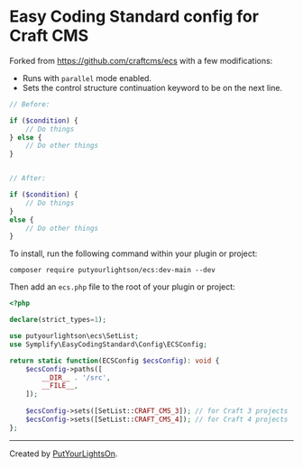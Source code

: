 # Easy Coding Standard config for Craft CMS

Forked from https://github.com/craftcms/ecs with a few modifications:
- Runs with `parallel` mode enabled.
- Sets the control structure continuation keyword to be on the next line.

```php
// Before:

if ($condition) {
    // Do things
} else {
    // Do other things
}


// After:

if ($condition) {
    // Do things
} 
else {
    // Do other things
}
```

To install, run the following command within your plugin or project:

```shell
composer require putyourlightson/ecs:dev-main --dev
```

Then add an `ecs.php` file to the root of your plugin or project:

```php
<?php

declare(strict_types=1);

use putyourlightson\ecs\SetList;
use Symplify\EasyCodingStandard\Config\ECSConfig;

return static function(ECSConfig $ecsConfig): void {
    $ecsConfig->paths([
        __DIR__ . '/src',
        __FILE__,
    ]);
    
    $ecsConfig->sets([SetList::CRAFT_CMS_3]); // for Craft 3 projects
    $ecsConfig->sets([SetList::CRAFT_CMS_4]); // for Craft 4 projects
};
```

---

Created by [PutYourLightsOn](https://putyourlightson.com/).
